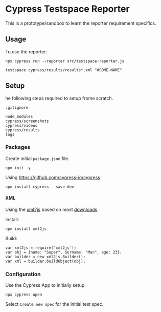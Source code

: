 # Cypress Testspace Reporter
This is a prototype/sandbox to learn the reporter requirement specifics.

## Usage
To use the reporter:

```
npx cypress run --reporter src/testspace-reporter.js
```
```
testspace cypress/results/results*.xml "#SOME-NAME"
```

## Setup
he following steps required to setup frome scratch.

`.gitignore`
```
node_modules
cypress/screenshots
cypress/videos
cypress/results
logs
```

### Packages
Create initial `package.json` file.
```
npm init -y
```
Using https://github.com/cypress-io/cypress
```
npm install cypress --save-dev
```

#### XML
Using the [xml2js](https://github.com/Leonidas-from-XIV/node-xml2js) based on most [downloads](https://npmtrends.com/fast-xml-parser-vs-xml-js-vs-xml-to-json-vs-xml2js-vs-xml2json).

Install:
```
npm install xml2js
```

Build:
```
var xml2js = require('xml2js');
var obj = {name: "Super", Surname: "Man", age: 23};
var builder = new xml2js.Builder();
var xml = builder.buildObject(obj);
```

### Configuration
Use the Cypress App to initially setup.

```
npx cypress open
```

Select `Create new spec` for the initial test spec.
